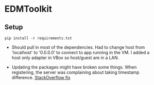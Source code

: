 # EDMToolkit

## Setup

`pip install -r requirements.txt`

* Should pull in most of the dependencies. Had to change host from
'localhost' to '0.0.0.0' to connect to app running in the VM. I
added a host only adapter in VBox so host/guest are in a LAN.

* Updating the packages might have broken some things. When registering,
 the server was complaining about taking timestamp difference.
 [StackOverflow fix](https://stackoverflow.com/questions/796008/cant-subtract-offset-naive-and-offset-aware-datetimes)
